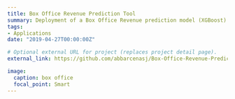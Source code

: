 ```yaml
---
title: Box Office Revenue Prediction Tool
summary: Deployment of a Box Office Revenue prediction model (XGBoost) using Flask, Google App Engine, and loader.io for load testing.
tags:
- Applications
date: "2019-04-27T00:00:00Z"

# Optional external URL for project (replaces project detail page).
external_link: https://github.com/abbarcenasj/Box-Office-Revenue-Prediction-Tool

image:
  caption: box office
  focal_point: Smart
---
```

